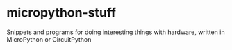 # micropython-stuff
Snippets and programs for doing interesting things with hardware, written in MicroPython or CircuitPython
